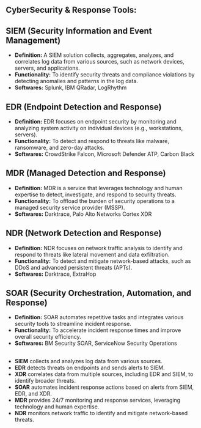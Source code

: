 ## CyberSecurity & Response Tools:

## SIEM (Security Information and Event Management)
- **Definition:**  A SIEM solution collects, aggregates, analyzes, and correlates log data from various sources, such as network devices, servers, and applications.
- **Functionality:** To identify security threats and compliance violations by detecting anomalies and patterns in the log data.
- **Softwares:** Splunk, IBM QRadar, LogRhythm

## EDR (Endpoint Detection and Response)
- **Definition:** EDR focuses on endpoint security by monitoring and analyzing system activity on individual devices (e.g., workstations, servers).
- **Functionality:** To detect and respond to threats like malware, ransomware, and zero-day attacks.
- **Softwares:** CrowdStrike Falcon, Microsoft Defender ATP, Carbon Black

## MDR (Managed Detection and Response)
- **Definition:** MDR is a service that leverages technology and human expertise to detect, investigate, and respond to security threats.
- **Functionality:** To offload the burden of security operations to a managed security service provider (MSSP).
- **Softwares:** Darktrace, Palo Alto Networks Cortex XDR

## NDR (Network Detection and Response)
- **Definition:** NDR focuses on network traffic analysis to identify and respond to threats like lateral movement and data exfiltration.
- **Functionality:** To detect and mitigate network-based attacks, such as DDoS and advanced persistent threats (APTs).
- **Softwares:** Darktrace, ExtraHop

## SOAR (Security Orchestration, Automation, and Response)
- **Definition:** SOAR automates repetitive tasks and integrates various security tools to streamline incident response.
- **Functionality:** To accelerate incident response times and improve overall security efficiency.
- **Softwares:** BM Security SOAR, ServiceNow Security Operations

 ## 
 

- **SIEM** collects and analyzes log data from various sources.
- **EDR** detects threats on endpoints and sends alerts to SIEM.
- **XDR** correlates data from multiple sources, including EDR and SIEM, to identify broader threats.
- **SOAR** automates incident response actions based on alerts from SIEM, EDR, and XDR.
- **MDR** provides 24/7 monitoring and response services, leveraging technology and human expertise.
- **NDR** monitors network traffic to identify and mitigate network-based threats.
